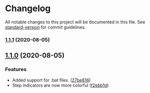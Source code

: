 # Changelog

All notable changes to this project will be documented in this file. See [standard-version](https://github.com/conventional-changelog/standard-version) for commit guidelines.

### [1.1.1](https://github.com/kasp1/Dozer/compare/v1.1.0...v1.1.1) (2020-08-05)

## [1.1.0](https://github.com/kasp1/Dozer/compare/v1.0.0...v1.1.0) (2020-08-05)


### Features

* Added support for .bat files. ([27be816](https://github.com/kasp1/Dozer/commit/27be816d1f820bbfbc1f6adda419183bec9412c7))
* Step indicators are now more colorful ([f2ebb1d](https://github.com/kasp1/Dozer/commit/f2ebb1d14ed1f23dbfad383c3f2c31f9173a2807))
